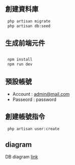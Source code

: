 ## 創建資料庫

``` sh
 php artisan migrate
 php artisan db:seed
```

## 生成前端元件
```sh

 npm install
 npm run dev

```

## 預設帳號

- Account : admin@mail.com
- Passeord : password

## 創建帳號指令

```sh
 php artisan user:create
```

## diagram

DB diagram [link](https://dbdiagram.io/d/5fa363133a78976d7b7a96e9)